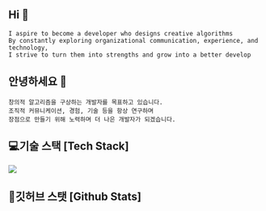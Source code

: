 ##               Hi 👋
    I aspire to become a developer who designs creative algorithms
    By constantly exploring organizational communication, experience, and technology,
    I strive to turn them into strengths and grow into a better develop
##               안녕하세요 👋
    창의적 알고리즘을 구상하는 개발자를 목표하고 있습니다.
    조직적 커뮤니케이션, 경험, 기술 등을 항상 연구하며 
    장점으로 만들기 위해 노력하며 더 나은 개발자가 되겠습니다.

## 💻기술 스택 [Tech Stack]
   <!--Python-->
  <img src="https://img.shields.io/badge/Python-3776AB?style=flat-square&logo=Python&logoColor=white"/>

## 🧠깃허브 스탯 [Github Stats]

<!--
**Yong-back/Yong-back** is a ✨ _special_ ✨ repository because its `README.md` (this file) appears on your GitHub profile.

Here are some ideas to get you started:

- 🔭 I’m currently working on ...
- 🌱 I’m currently learning ...
- 👯 I’m looking to collaborate on ...
- 🤔 I’m looking for help with ...
- 💬 Ask me about ...
- 📫 How to reach me: ...
- 😄 Pronouns: ...
- ⚡ Fun fact: ...
-->
